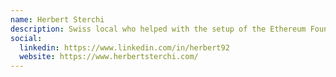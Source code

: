 ```yaml
---
name: Herbert Sterchi
description: Swiss local who helped with the setup of the Ethereum Foundation
social:
  linkedin: https://www.linkedin.com/in/herbert92
  website: https://www.herbertsterchi.com/
---
```


